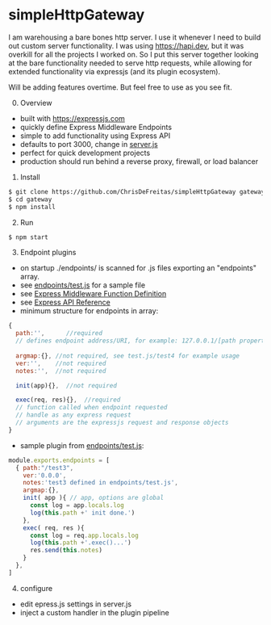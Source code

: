 # simpleHttpGateway

I am warehousing a bare bones http server.  I use it whenever I need to build out custom server functionality.  I was using https://hapi.dev, but it was overkill for all the projects I worked on.  So I put this server together looking at the bare functionality needed to serve http requests, while allowing for extended functionality via expressjs (and its plugin ecosystem).

Will be adding features overtime.  But feel free to use as you see fit.

0. Overview
- built with https://expressjs.com
- quickly define Express Middleware Endpoints
- simple to add functionality using Express API
- defaults to port 3000, change in [server.js](server.js)
- perfect for quick development projects
- production should run behind a reverse proxy, firewall, or load balancer

1. Install
```BASH
$ git clone https://github.com/ChrisDeFreitas/simpleHttpGateway gateway
$ cd gateway
$ npm install
```

2. Run
```BASH
$ npm start
```

3. Endpoint plugins
- on startup ./endpoints/ is scanned for .js files exporting an "endpoints" array.
- see [endpoints/test.js](endpoints/test.js) for a sample file
- see [Express Middleware Function Definition](https://expressjs.com/en/4x/api.html#app.get.method)
- see [Express API Reference](https://expressjs.com/en/4x/api.html) 
- minimum structure for endpoints in  array:
```javascript
{
  path:'',      //required
  // defines endpoint address/URI, for example: 127.0.0.1/[path property value]
  
  argmap:{}, //not required, see test.js/test4 for example usage
  ver:'',    //not required
  notes:'',  //not required

  init(app){},  //not required

  exec(req, res){},  //required
  // function called when endpoint requested
  // handle as any express request
  // arguments are the expressjs request and response objects
}
```

- sample plugin from [endpoints/test.js](endpoints/test.js):
```javascript
module.exports.endpoints = [
  { path:"/test3", 
    ver:'0.0.0',
    notes:'test3 defined in endpoints/test.js',
    argmap:{},
    init( app ){ // app, options are global
      const log = app.locals.log
      log(this.path +' init done.')
    },
    exec( req, res ){
      const log = req.app.locals.log
      log(this.path +'.exec()...')
      res.send(this.notes)
    }
  },
]
```

4. configure
- edit epress.js settings in server.js
- inject a custom handler in the plugin pipeline
